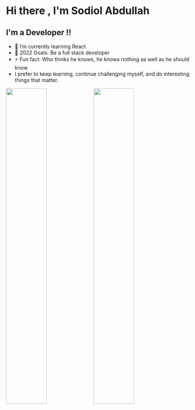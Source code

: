 # Hi there , I'm Sodiol Abdullah

## I'm a Developer !!

- 🌱 I’m currently learning React
- 🥅 2022 Goals: Be a full stack developer
- ⚡ Fun fact: Who thinks he knows, he knows nothing as well as he should know
- I prefer to keep learning, continue challenging myself, and do interesting things that matter.




<img align="left" width="47%" src="https://github-readme-stats.vercel.app/api?username=olid78&show_icons=true&theme=radical" />
<img  align="left" width="47%" src="https://github-readme-stats.vercel.app/api/top-langs/?username=olid78&layout=compact)](https://github.com/anuraghazra/github-readme-stats" />

